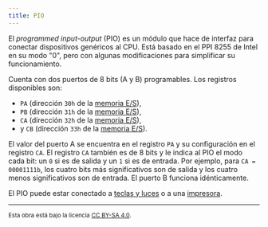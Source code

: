 ```yaml
---
title: PIO
---
```


El _programmed input-output_ (PIO) es un módulo que hace de interfaz para conectar dispositivos genéricos al CPU. Está basado en el PPI 8255 de Intel en su modo "0", pero con algunas modificaciones para simplificar su funcionamiento.

Cuenta con dos puertos de 8 bits (A y B) programables. Los registros disponibles son:

- `PA` (dirección `30h` de la [memoria E/S](/io/modules/)),
- `PB` (dirección `31h` de la [memoria E/S](/io/modules/)),
- `CA` (dirección `32h` de la [memoria E/S](/io/modules/)),
- y `CB` (dirección `33h` de la [memoria E/S](/io/modules/)).

El valor del puerto A se encuentra en el registro `PA` y su configuración en el registro `CA`. El registro `CA` también es de 8 bits y le indica al PIO el modo cada bit: un `0` si es de salida y un `1` si es de entrada. Por ejemplo, para `CA = 00001111b`, los cuatro bits más significativos son de salida y los cuatro menos significativos son de entrada. El puerto B funciona idénticamente.

El PIO puede estar conectado a [teclas y luces](/io/devices/switches-and-leds/) o a una [impresora](/io/devices/printer/).

---

<small>Esta obra está bajo la licencia <a target="_blank" rel="license noopener noreferrer" href="http://creativecommons.org/licenses/by-sa/4.0/">CC BY-SA 4.0</a>.</small>
